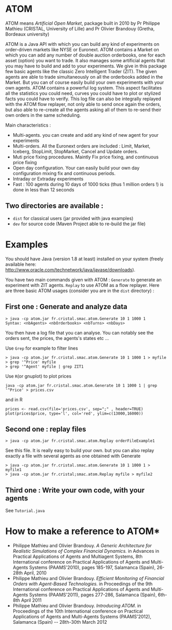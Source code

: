 # ATOM
ATOM means *Artificial Open Market*, package built in 2010 by Pr Philippe Mathieu (CRISTAL, University of Lille) and Pr Olivier Brandouy (Gretha, Bordeaux university)

ATOM is a Java API with which you can build any kind of experiments on order-driven markets like NYSE or Euronext. ATOM contains a Market on which you can add any number of double auction orderbooks, one for each asset (option) you want to trade. It also manages some artificial agents that you may have to build and add to your experiments. We give in this package few basic agents like the classic Zero Intelligent Trader (ZIT). The given agents are able to trade simultaneously on all the orderbooks added in the Market. But you can of course easily build your own experiments with your own agents.
ATOM contains a powerful log system. This aspect facilitates all the statistics you could need, curves you could have to plot or stylized facts you could have to verify. This log file can also be integrally replayed with the ATOM flow replayer, not only able to send once again the orders, but also able to re-create all the agents asking all of them to re-send their own orders in the same scheduling.

Main characteristics :
- Multi-agents. you can create and add any kind of new agent for your experiments
- Multi-orders. All the Euronext orders are included : Limit, Market, Iceberg, StopLimit, StopMarket, Cancel and Update orders.
- Muti price fixing procedures. Maintly Fix price fixing, and continuous price fixing
- Open day configuration. Your can easily build your own day configuration mixing fix and continuous periods.
- Intraday or Extraday experiments
- Fast : 100 agents during 10 days of 1000 ticks (thus 1 million orders !) is done in less than 12 seconds

## Two directories are available :
- `dist` for classical users (jar provided with java examples)
- `dev` for source code (Maven Project able to re-build the jar file)

# Examples

You should have Java (version 1.8 at least) installed on your system (freely available here:
http://www.oracle.com/technetwork/java/javase/downloads).

You have two main commands given with ATOM : `Generate` to generate an experiment with ZIT agents. `Replay` to use ATOM as a flow replayer. Here are three basic ATOM usages (consider you are in the `dist` directory) : 

## First one : Generate and analyze data
```
> java -cp atom.jar fr.cristal.smac.atom.Generate 10 1 1000 1
Syntax: <nbAgents> <nbOrderbooks> <nbTurns> <nbDays>
```
You then have a log file that you can analyse. You can notably see the orders sent, the prices, the agents's states etc ...

Use `Grep` for example to filter lines
```
> java -cp atom.jar fr.cristal.smac.atom.Generate 10 1 1000 1 > myfile
> grep '^Price' myfile
> grep '^Agent' myfile | grep ZIT1
```

Use `R`(or gnuplot) to plot prices
```
java -cp atom.jar fr.cristal.smac.atom.Generate 10 1 1000 1 | grep '^Price' > prices.csv
```
and in R
```
prices <- read.csv(file='prices.csv', sep=";" , header=TRUE)
plot(prices$price, type='l', col='red', ylim=c(13000,16000))
```

## Second one : replay files
```
> java -cp atom.jar fr.cristal.smac.atom.Replay orderFileExample1
```

See this file. It is really easy to build your own. but you can also replay exactly a file with several agents
as one obtained with Generate
```
> java -cp atom.jar fr.cristal.smac.atom.Generate 10 1 1000 1 > myfile1
> java -cp atom.jar fr.cristal;smac.atom.Replay myfile > myfile2
```

## Third one : Write your own code, with your agents
See `Tutorial.java`


# How to make a reference to ATOM*

- Philippe Mathieu and Olivier Brandouy. *A Generic Architecture for Realistic Simulations of Complex Financial Dynamics.* in Advances in Practical Applications of Agents and Multiagent Systems, 8th International conference on Practical Applications of Agents and Multi-Agents Systems (PAAMS'2010), pages 185-197, Salamanca (Spain), 26-28th April, 2010
- Philippe Mathieu and Olivier Brandouy. *Efficient Monitoring of Financial Orders with Agent-Based Technologies.* in Proceedings of the 9th International conference on Practical Applications of Agents and Multi-Agents Systems (PAAMS'2011), pages 277-286, Salamanca (Spain), 6th-8th April 2011
- Philippe Mathieu and Olivier Brandouy. *Introducing ATOM*. in Proceedings of the 10th International conference on Practical
Applications of Agents and Multi-Agents Systems (PAAMS'2012), Salamanca (Spain) -- 28th-30th March 2012

